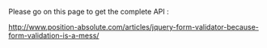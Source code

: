 Please go on this page to get the complete API :

http://www.position-absolute.com/articles/jquery-form-validator-because-form-validation-is-a-mess/